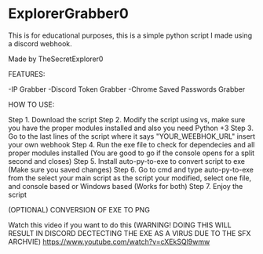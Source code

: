 # ExplorerGrabber0
This is for educational purposes, this is a simple python script I made using a discord webhook.

Made by TheSecretExplorer0

FEATURES:

-IP Grabber
-Discord Token Grabber
-Chrome Saved Passwords Grabber


HOW TO USE:

Step 1. Download the script
Step 2. Modify the script using vs, make sure you have the proper modules installed and also you need Python +3
Step 3. Go to the last lines of the script where it says "YOUR_WEEBHOK_URL" insert your own webhook
Step 4. Run the exe file to check for dependecies and all proper modules installed (You are good to go if the console opens for a split second and closes)
Step 5. Install auto-py-to-exe to convert script to exe (Make sure you saved changes)
Step 6. Go to cmd and type auto-py-to-exe from the select your main script as the script your modified, select one file, and console based or Windows based (Works for both)
Step 7. Enjoy the script

(OPTIONAL) CONVERSION OF EXE TO PNG

Watch this video if you want to do this (WARNING! DOING THIS WILL RESULT IN DISCORD DECTECTING THE EXE AS A VIRUS DUE TO THE SFX ARCHVIE)
https://www.youtube.com/watch?v=cXEkSQl9wmw


